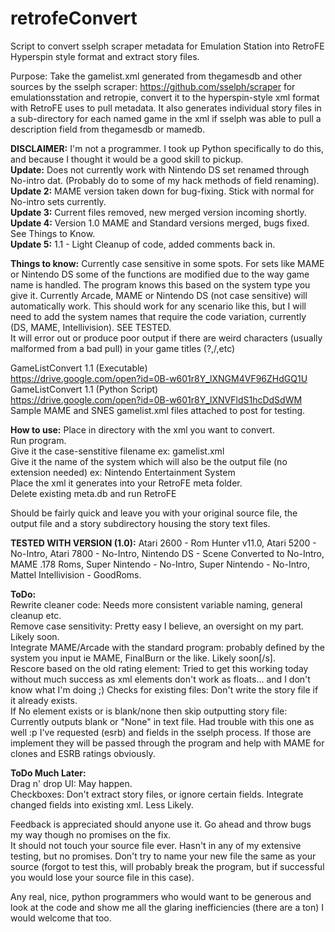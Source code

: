 # retrofeConvert
Script to convert sselph scraper metadata for Emulation Station into RetroFE Hyperspin style format and extract story files.  

Purpose: Take the gamelist.xml generated from thegamesdb and other sources by the sselph scraper: https://github.com/sselph/scraper for emulationsstation and retropie, convert it to the hyperspin-style xml format with RetroFE uses to pull metadata. It also generates individual story files in a sub-directory for each named game in the xml if sselph was able to pull a description field from thegamesdb or mamedb.  

**DISCLAIMER:** I'm not a programmer. I took up Python specifically to do this, and because I thought it would be a good skill to pickup.  
**Update:** Does not currently work with Nintendo DS set renamed through No-intro dat. (Probably do to some of my hack methods of field renaming).  
**Update 2:** MAME version taken down for bug-fixing. Stick with normal for No-intro sets currently.  
**Update 3:** Current files removed, new merged version incoming shortly.  
**Update 4:** Version 1.0 MAME and Standard versions merged, bugs fixed. See Things to Know.  
**Update 5:** 1.1 - Light Cleanup of code, added comments back in.  

**Things to know:** Currently case sensitive in some spots. For sets like MAME or Nintendo DS some of the functions are modified due to the way game name is handled. The program knows this based on the system type you give it. Currently Arcade, MAME or Nintendo DS (not case sensitive) will automatically work. This should work for any scenario like this, but I will need to add the system names that require the code variation, currently (DS, MAME, Intellivision). SEE TESTED.  
It will error out or produce poor output if there are weird characters (usually malformed from a bad pull) in your game titles (?,/,etc)   

GameListConvert 1.1 (Executable)  
https://drive.google.com/open?id=0B-w601r8Y_lXNGM4VF96ZHdGQ1U  
GameListConvert 1.1 (Python Script)  
https://drive.google.com/open?id=0B-w601r8Y_lXNVFldS1hcDdSdWM  
Sample MAME and SNES gamelist.xml files attached to post for testing.  

**How to use:**
Place in directory with the xml you want to convert.  
Run program.  
Give it the case-senstitive filename ex: gamelist.xml  
Give it the name of the system which will also be the output file (no extension needed) ex: Nintendo Entertainment System  
Place the xml it generates into your RetroFE meta folder.  
Delete existing meta.db and run RetroFE  

Should be fairly quick and leave you with your original source file, the output file and a story subdirectory housing the story text files.  

**TESTED WITH VERSION (1.0):**
Atari 2600 - Rom Hunter v11.0,  Atari 5200 - No-Intro, Atari 7800 - No-Intro, Nintendo DS	 - Scene Converted to No-Intro, MAME .178 Roms, Super Nintendo - No-Intro, Super Nintendo - No-Intro, Mattel Intellivision - GoodRoms.  


**ToDo:**  
Rewrite cleaner code: Needs more consistent variable naming, general cleanup etc.  
Remove case sensitivity: Pretty easy I believe, an oversight on my part. Likely soon.  
Integrate MAME/Arcade with the standard program: probably defined by the system you input ie MAME, FinalBurn or the like. Likely soon[/s].  
Rescore based on the old rating element: Tried to get this working today without much success as xml elements don't work as floats... and I don't know what I'm doing ;)
Checks for existing files: Don't write the story file if it already exists.  
If No <description> element exists or is blank/none then skip outputting story file: Currently outputs blank or "None" in text file. Had trouble with this one as well :p
I've requested <rating> (esrb) and <cloneof> fields in the sselph process. If those are implement they will be passed through the program and help with MAME for clones and ESRB ratings obviously.  

**ToDo Much Later:**  
Drag n' drop UI: May happen.  
Checkboxes: Don't extract story files, or ignore certain fields. Integrate changed fields into existing xml. Less Likely.  

Feedback is appreciated should anyone use it. Go ahead and throw bugs my way though no promises on the fix.  
It should not touch your source file ever. Hasn't in any of my extensive testing, but no promises. Don't try to name your new file the same as your source (forgot to test this, will probably break the program, but if successful you would lose your source file in this case).  

Any real, nice, python programmers who would want to be generous and look at the code and show me all the glaring inefficiencies (there are a ton) I would welcome that too.  
